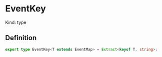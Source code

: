 # EventKey

Kind: type

## Definition

```ts
export type EventKey<T extends EventMap> = Extract<keyof T, string>;
```
